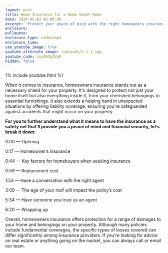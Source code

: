 ```yaml
---
layout: post
title: Home Insurance for a Home Sweet Home
date: 2024-05-03 05:00:00
excerpt: 'Protect your peace of mind with the right homeowners insurance policy. '
enclosure:
pullquote:
enclosure_type: video/mp4
enclosure_time:
use_youtube_image: true
youtube_alternate_image: /uploads/2-1-1.jpg
youtube_code: zmj0GZg1VpA
hidden: false
---
```

{% include youtube.html %}

When it comes to insurance, homeowners insurance stands out as a necessary shield for your property. It's designed to protect not just your home itself but also everything inside it, from your cherished belongings to essential furnishings. It also extends a helping hand in unexpected situations by offering liability coverage, ensuring you're safeguarded against accidents that might occur on your property.

**For you to further understand what it means to have the insurance as a safety net that’ll provide you a peace of mind and financial security, let’s break it down:**

0:00 — Opening

0:17 — Homeowner’s insurance

0:44 — Key factors for homebuyers when seeking insurance

0:59 — Replacement cost

1:53 — Have a conversation with the right agent

3:09 — The age of your roof will impact the policy’s cost

5:34 — Have someone you trust as an agent

6:20 — Wrapping up

Overall, homeowners insurance offers protection for a range of damages to your home and belongings on your property. Although many policies include fundamental coverages, the specific types of losses covered can differ significantly among insurance providers. If you're looking for advice on real estate or anything going on the market, you can always call or email our team.